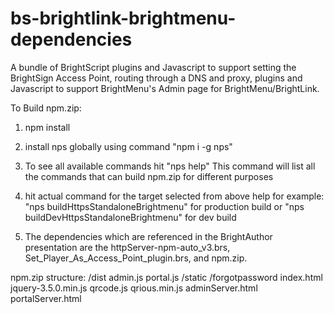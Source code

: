 # bs-brightlink-brightmenu-dependencies
A bundle of BrightScript plugins and Javascript to support setting the BrightSign Access Point, routing through a DNS and proxy, plugins and Javascript to support BrightMenu's Admin page for BrightMenu/BrightLink. 

To Build npm.zip:
1. npm install

2. install nps globally using command "npm i -g nps"

3. To see all available commands hit 
"nps help"
This command will list all the commands that can build npm.zip for different purposes

4. hit actual command for the target selected from above help for example: 
"nps buildHttpsStandaloneBrightmenu" for production build
or
"nps buildDevHttpsStandaloneBrightmenu" for dev build

5. The dependencies which are referenced in the BrightAuthor presentation are
the httpServer-npm-auto_v3.brs, Set_Player_As_Access_Point_plugin.brs, and npm.zip.

npm.zip structure:
  /dist
    admin.js
    portal.js
  /static
    /forgotpassword
    index.html
    jquery-3.5.0.min.js
    qrcode.js
    qrious.min.js
  adminServer.html
  portalServer.html

